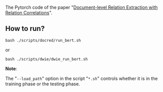 The Pytorch code of the paper "[Document-level Relation Extraction with Relation Correlations](https://arxiv.org/abs/2212.10171)".


## How to run?

```
bash ./scripts/docred/run_bert.sh
``` 
or
```
bash ./scripts/dwie/dwie_run_bert.sh
```

**Note**: 

The "``--load_path``" option in the script "``*.sh``" controls whether it is in the training phase or the testing phase.

